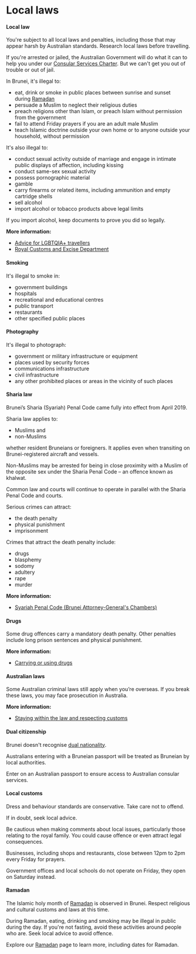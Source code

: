 # Local laws

#### Local law

You're subject to all local laws and penalties, including those that may appear harsh by Australian standards. Research local laws before travelling.

If you're arrested or jailed, the Australian Government will do what it can to help you under our [Consular Services Charter](/node/46). But we can't get you out of trouble or out of jail.

In Brunei, it's illegal to:

* eat, drink or smoke in public places between sunrise and sunset during [Ramadan](https://www.smartraveller.gov.au/before-you-go/major-events/ramadan)
* persuade a Muslim to neglect their religious duties
* preach religions other than Islam, or preach Islam without permission from the government
* fail to attend Friday prayers if you are an adult male Muslim
* teach Islamic doctrine outside your own home or to anyone outside your household, without permission

It's also illegal to:

* conduct sexual activity outside of marriage and engage in intimate public displays of affection, including kissing
* conduct same-sex sexual activity
* possess pornographic material
* gamble
* carry firearms or related items, including ammunition and empty cartridge shells
* sell alcohol
* import alcohol or tobacco products above legal limits

If you import alcohol, keep documents to prove you did so legally.

**More information:**

* [Advice for LGBTQIA+ travellers](/node/349)
* [Royal Customs and Excise Department](http://www.bdnsw.gov.bn/Pages/RoyalCustomsExciseDepartment.aspx)

#### Smoking

It's illegal to smoke in:

* government buildings
* hospitals
* recreational and educational centres
* public transport
* restaurants
* other specified public places

#### Photography

It's illegal to photograph:

* government or military infrastructure or equipment
* places used by security forces
* communications infrastructure
* civil infrastructure
* any other prohibited places or areas in the vicinity of such places

#### Sharia law

Brunei’s Sharia (Syariah) Penal Code came fully into effect from April 2019.

Sharia law applies to:

* Muslims and
* non-Muslims

whether resident Bruneians or foreigners. It applies even when transiting on Brunei-registered aircraft and vessels.

Non-Muslims may be arrested for being in close proximity with a Muslim of the opposite sex under the Sharia Penal Code – an offence known as khalwat.

Common law and courts will continue to operate in parallel with the Sharia Penal Code and courts.

Serious crimes can attract:

* the death penalty
* physical punishment
* imprisonment

Crimes that attract the death penalty include:

* drugs
* blasphemy
* sodomy
* adultery
* rape
* murder

**More information:**

* [Syariah Penal Code (Brunei Attorney-General's Chambers)](https://www.agc.gov.bn/AGC%20Images/LAWS/Gazette_PDF/2013/EN/S069.pdf)

#### Drugs

Some drug offences carry a mandatory death penalty. Other penalties include long prison sentences and physical punishment.

**More information:**

* [Carrying or using drugs](/before-you-go/laws/drugs "Carrying or using drugs")

#### Australian laws

Some Australian criminal laws still apply when you’re overseas. If you break these laws, you may face prosecution in Australia.

**More information:**

* [Staying within the law and respecting customs](/before-you-go/laws "Staying within the law")

#### Dual citizenship

Brunei doesn't recognise [dual nationality](/node/65).

Australians entering with a Bruneian passport will be treated as Bruneian by local authorities.

Enter on an Australian passport to ensure access to Australian consular services.

#### Local customs

Dress and behaviour standards are conservative. Take care not to offend.

If in doubt, seek local advice.

Be cautious when making comments about local issues, particularly those relating to the royal family. You could cause offence or even attract legal consequences.

Businesses, including shops and restaurants, close between 12pm to 2pm every Friday for prayers.

Government offices and local schools do not operate on Friday, they open on Saturday instead.

#### Ramadan

The Islamic holy month of [Ramadan](https://www.smartraveller.gov.au/before-you-go/major-events/ramadan) is observed in Brunei. Respect religious and cultural customs and laws at this time.

During Ramadan, eating, drinking and smoking may be illegal in public during the day. If you're not fasting, avoid these activities around people who are. Seek local advice to avoid offence.

Explore our [Ramadan](https://www.smartraveller.gov.au/before-you-go/major-events/ramadan) page to learn more, including dates for Ramadan.